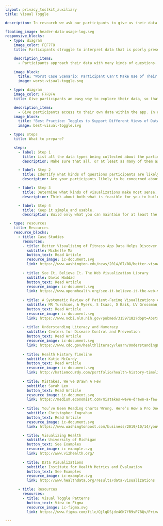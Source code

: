 ```yaml
---
layout: privacy_toolkit_auxiliary
title: Visual Toggle

description: In research we ask our participants to give us their data. Moreover, many studies have no data deletion date, so participants must trust researchers to guard their data in perpetuity. This is a big ask from participants--but what are we giving them in return? Researchers should give participants access to their own data. This practice follows the basic research principles of beneficence and respect for autonomy. In addition, if participants derive value from participating, they are more likely to stay in the study. 

floating_image: header-data-usage-log.svg
responsive_blocks:
  - type: diagram
    image_color: FEF7F8
    title: Participants struggle to interpret data that is poorly presented.

    description_items:
      - Participants approach their data with many kinds of questions. Presenting data in the wrong format makes it more difficult for them to answer those questions. For instance, presenting stepcount data only over the last week, or as a daily number, makes it more difficult for participants to identify trends.
      
    image_block:
      title: "Worst Case Scenario: Participant Can't Make Use of Their Data"
      image: worst-visual-toggle.svg

  - type: diagram
    image_color: F7FDFA
    title: Give participants an easy way to explore their data, so that they benefit from participating in the study.

    description_items:
      - Give participants access to their own data within the app. In addition, build ways for participants to explore their data. Think about the kinds of questions participants might want to answer. Help participants explore correlations between different data types and view data over different time frames. And keep the interface simple, so it is easy to use.  
    image_block:
      title: "Best Practice: Toggles to Support Different Views of Data"
      image: best-visual-toggle.svg

  - type: steps
    title: What to prepare?

    steps:
      - label: Step 1
        title: List all the data types being collected about the participant.
        description: Make sure that all, or at least as many of them as possible, are accessible by participants. 

      - label: Step 2
        title: Identify what kinds of questions participants are likely to have.
        description: Are your participants likely to be concerned about trends over time? What about what symptoms happen at the same time? Think through the different kinds of questions you anticipate your participants will have. Do some user research to find out what kinds of things participants want to know.    

      - label: Step 3
        title: Determine what kinds of visualizations make most sense.
        description: Think about both what is feasible for you to build and what your participants will be able to understand. Remember that many adults struggle with reading graphs, so offer options that are not graphs (like timelines of numbers). In addition, since many people have low graph literacy, choose common graph formats that people are more likely to be familiar with. Think about what axes and scales will make most sense for your users. For example, users may be less familiar with things like logarithmic scales. However, remember that some data types should be represented as raw numbers, while other types may need to be normalized or transformed in some way in order to be more easily understood.    

      - label: Step 4
        title: Keep it simple and usable.
        description: Build only what you can maintain for at least the length of the study. Although you should offer more than one option for exploring data, you don’t need to reinvent R or Excel. Instead, keep your eye on simplicity and ease of use. Small and fine-grained controls can be hard to use on a phone. Strike a balance between making visualizations informative and stripping out unnecessary detail. If needed, consider a web interface for more complex data exploration. And don’t forget to do user testing to make sure your interface is usable!    

  - type: resources
    title: Resources
    resource_blocks:
      - title: Case Studies
        resources:
        - title: Better Visualizing of Fitness App Data Helps Discover Trends, Reach Goals
          subtitle: Michelle Ma
          button_text: Read Article
          resource_image: ic-document.svg
          link: https://www.washington.edu/news/2014/07/08/better-visualizing-of-fitness-app-data-helps-discover-trends-reach-goals/
          
        - title: See It, Believe It. The Web Visualization Library
          subtitle: David Haddad
          button_text: Read Article
          resource_image: ic-document.svg
          link: https://www.openmhealth.org/see-it-believe-it-the-web-visualization-library/  
          
        - title: A Systematic Review of Patient-Facing Visualizations of Personal Health Data
          subtitle: MR Turchioe, A Myers, S Isaac, D Baik, LV Grossman, JS Ancker, RM Creber
          button_text: Read Article
          resource_image: ic-document.svg
          link: https://www.ncbi.nlm.nih.gov/pubmed/31597182?dopt=Abstract   
          
        - title: Understanding Literacy and Numeracy
          subtitle: Centers for Disease Control and Prevention
          button_text: Read Article
          resource_image: ic-document.svg
          link: https://www.cdc.gov/healthliteracy/learn/UnderstandingLiteracy.html   
          
        - title: Health History Timeline
          subtitle: Katie McCurdy
          button_text: Read Article
          resource_image: ic-document.svg
          link: http://katiemccurdy.com/portfolio/health-history-timeline/
          
        - title: Mistakes, We've Drawn A Few
          subtitle: Sarah Leo
          button_text: Read Article
          resource_image: ic-document.svg
          link: https://medium.economist.com/mistakes-weve-drawn-a-few-8cdd8a42d368
 
        - title: You’ve Been Reading Charts Wrong. Here’s How a Pro Does It.
          subtitle: Christopher Ingraham
          button_text: Read Article
          resource_image: ic-document.svg
          link: https://www.washingtonpost.com/business/2019/10/14/youve-been-reading-charts-wrong-heres-how-pro-does-it/ 

        - title: Visualizing Health
          subtitle: University of Michigan
          button_text: See Examples
          resource_image: ic-example.svg
          link: http://www.vizhealth.org/
          
        - title: Data Visualizations
          subtitle: Institute for Health Metrics and Evaluation
          button_text: See Examples
          resource_image: ic-example.svg
          link: http://www.healthdata.org/results/data-visualizations

      - title: Resources
        resources:
        - title: Visual Toggle Patterns
          button_text: View in Figma
          resource_image: ic-figma.svg
          link: https://www.figma.com/file/QjlqDSjde4GK7fR9sP78Qv/Privacy-Toolkit-Public-to-Webpage?node-id=44%3A16

---
```

